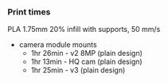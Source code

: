 ### Print times

PLA 1.75mm 20% infill with supports, 50 mm/s

- camera module mounts
  - 1hr 26min - v2 8MP (plain design)
  - 1hr 13min - HQ cam (plain design)
  - 1hr 25min - v3 (plain design)
